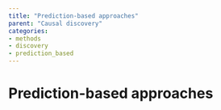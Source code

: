 ```yaml
---
title: "Prediction-based approaches"
parent: "Causal discovery"
categories:
- methods
- discovery
- prediction_based
---
```



# Prediction-based approaches
